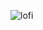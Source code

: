 
![lofi](https://github.com/1belini/1belini/assets/100674901/70eefd86-283f-4d45-a782-20b06fef6ab1)



